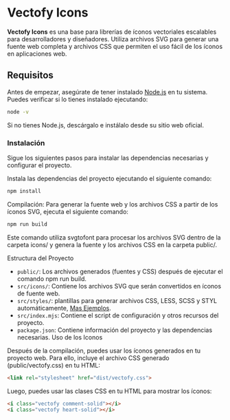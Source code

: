 # Vectofy Icons

**Vectofy Icons** es una base para librerías de íconos vectoriales escalables para desarrolladores y diseñadores. Utiliza archivos SVG para generar una fuente web completa y archivos CSS que permiten el uso fácil de los íconos en aplicaciones web.

## Requisitos

Antes de empezar, asegúrate de tener instalado [Node.js](https://nodejs.org/) en tu sistema. Puedes verificar si lo tienes instalado ejecutando:

```bash
node -v
```
Si no tienes Node.js, descárgalo e instálalo desde su sitio web oficial.

### Instalación

Sigue los siguientes pasos para instalar las dependencias necesarias y configurar el proyecto.

Instala las dependencias del proyecto ejecutando el siguiente comando:

```bash
npm install
```

Compilación: Para generar la fuente web y los archivos CSS a partir de los íconos SVG, ejecuta el siguiente comando:

```bash
npm run build
```

Este comando utiliza svgtofont para procesar los archivos SVG dentro de la carpeta icons/ y genera la fuente y los archivos CSS en la carpeta public/.

Estructura del Proyecto
- `public/`: Los archivos generados (fuentes y CSS) después de ejecutar el comando npm run build.
- `src/icons/`: Contiene los archivos SVG que serán convertidos en íconos de fuente web.
- `src/styles/`: plantillas para generar archivos CSS, LESS, SCSS y STYL automáticamente, [Mas Ejemplos](https://github.com/jaywcjlove/svgtofont/tree/master/examples/templates/styles).
- `src/index.mjs`: Contiene el script de configuración y otros recursos del proyecto.
- `package.json`: Contiene información del proyecto y las dependencias necesarias.
Uso de los Iconos

Después de la compilación, puedes usar los íconos generados en tu proyecto web. Para ello, incluye el archivo CSS generado (public/vectofy.css) en tu HTML:

```html
<link rel="stylesheet" href="dist/vectofy.css">
```

Luego, puedes usar las clases CSS en tu HTML para mostrar los íconos:

```html
<i class="vectofy comment-solid"></i>
<i class="vectofy heart-solid"></i>
```